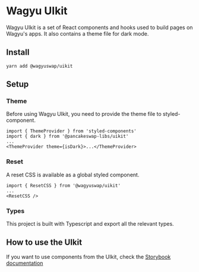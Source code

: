 # Wagyu UIkit

Wagyu UIkit is a set of React components and hooks used to build pages on Wagyu's apps. It also contains a theme file for dark mode.

## Install

`yarn add @wagyuswap/uikit`

## Setup

### Theme

Before using Wagyu UIkit, you need to provide the theme file to styled-component.

```
import { ThemeProvider } from 'styled-components'
import { dark } from '@pancakeswap-libs/uikit'
...
<ThemeProvider theme={isDark}>...</ThemeProvider>
```

### Reset

A reset CSS is available as a global styled component.

```
import { ResetCSS } from '@wagyuswap/uikit'
...
<ResetCSS />
```

### Types

This project is built with Typescript and export all the relevant types.

## How to use the UIkit

If you want to use components from the UIkit, check the [Storybook documentation](https://wagyuswap.github.io/pancake-uikit/)
